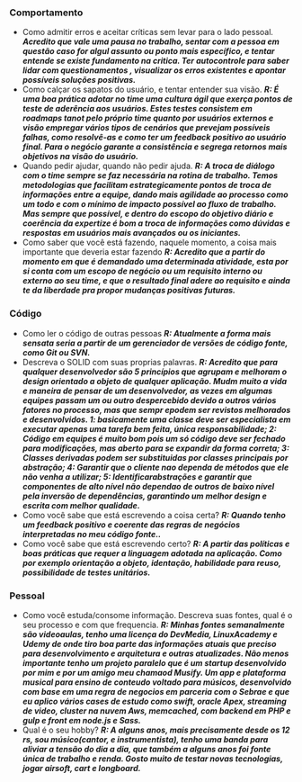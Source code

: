 ### Comportamento
- Como admitir erros e aceitar críticas sem levar para o lado pessoal.
**_Acredito que vale uma pausa no trabalho, sentar com a pessoa em questão caso for algul assunto ou ponto mais específico, e tentar entende se existe fundamento na critica. Ter autocontrole para saber lidar com questionamentos , visualizar os erros existentes e apontar possíveis soluções positivas._**
- Como calçar os sapatos do usuário, e tentar entender sua visão.
**_R: É uma boa prática adotar no time uma cultura ágil que exerça pontos de teste de aderência aos usuários. Estes testes consistem em roadmaps tanot pelo próprio time quanto por usuários externos e visão empregar vários tipos de cenários que prevejam possíveis falhas, como resolvê-as e como ter um feedback positivo ao usuário final. Para o negócio garante a consistência e segrega retornos mais objetivos na visão do usuário._**
- Quando pedir ajudar, quando não pedir ajuda.
**_R: A troca de diálogo com o time sempre se faz necessária na rotina de trabalho. Temos metodologias que facilitam estrategicamente pontos de troca de informações entre a equipe, dando mais agilidade ao processo como um todo e com o mínimo de impacto possível ao fluxo de trabalho. Mas sempre que possível, e dentro do escopo do objetivo diário e coerência da expertize é bom a troca de informações como dúvidas e respostas em usuários mais avançados ou os iniciantes._**
- Como saber que você está fazendo, naquele momento, a coisa mais importante que deveria estar fazendo
**_R: Acredito que a partir do momento em que é demandado uma determinada atividade, esta por si conta com um escopo de negócio ou um requisito interno ou externo ao seu time, e que o resultado final adere ao requisito e ainda te da liberdade pra propor mudanças positivas futuras._**

### Código
- Como ler o código de outras pessoas
**_R: Atualmente a forma mais sensata seria a partir de um gerenciador de versões de código fonte, como Git ou SVN._**
- Descreva o SOLID com suas proprias palavras.
**_R: Acredito que para qualquer desenvolvedor são 5 princípios que agrupam e melhoram o design orientado a objeto de qualquer aplicação. Mudm muito a vida e maneira de pensar de um desenvolvedor, as vezes em algumas equipes passam um ou outro despercebido devido a outros vários fatores no processo, mas que sempr epodem ser revistos melhorados e desenvolvidos. 1: basicamente uma classe deve ser especialista em executar apenas uma tarefa bem feita, única responsabilidade; 2: Código em equipes é muito bom pois um só código deve ser fechado para modificações, mas aberto para se expandir da forma correta; 3: Classes derivadas podem ser substituidas por classes principais por abstração; 4: Garantir que o cliente nao dependa de métodos que ele não venha a utilizar; 5: Identificarabstrações e garantir que componentes de alto nível não dependao de outros de baixo nível pela inversão de dependências, garantindo um melhor design e escrita com melhor qualidade._**
- Como você sabe que está escrevendo a coisa certa?
**_R: Quando tenho um feedback positivo e coerente das regras de negócios interpretadas no meu código fonte.._**
- Como você sabe que está escrevendo certo?
**_R: A partir das políticas e boas práticas que requer a linguagem adotada na aplicação. Como por exemplo orientação a objeto, identação, habilidade para reuso, possibilidade de testes unitários._**

### Pessoal
- Como você estuda/consome informação. Descreva suas fontes, qual é o seu processo e com que frequencia.
**_R: Minhas fontes semanalmente são videoaulas, tenho uma licença do DevMedia, LinuxAcademy e Udemy de onde tiro boa parte das informações atuais que preciso para desenvolvimento e arquitetura e outras atualizades. Não menos importante tenho um projeto paralelo que é um startup desenvolvido por mim e por um amigo meu chamaod Musify. Um app e plataforma musical para ensino de conteudo voltado para músicos, desenvolvido com base em uma regra de negocios em parceria com o Sebrae e que eu aplico vários cases de estudo como swift, oracle Apex, streaming de video, cluster na nuvem Aws, memcached, com backend em PHP e gulp e front em node.js e Sass._**
- Qual é o seu hobby?
**_R: A alguns anos, mais precisamente desde os 12 rs, sou músico(cantor, e instrumentista), tenho uma banda para aliviar a tensão do dia a dia, que também a alguns anos foi fonte única de trabalho e renda. Gosto muito de testar novas tecnologias, jogar airsoft, cart e longboard._**